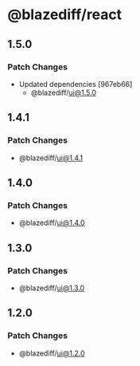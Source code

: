 # @blazediff/react

## 1.5.0

### Patch Changes

- Updated dependencies [967eb66]
  - @blazediff/ui@1.5.0

## 1.4.1

### Patch Changes

- @blazediff/ui@1.4.1

## 1.4.0

### Patch Changes

- @blazediff/ui@1.4.0

## 1.3.0

### Patch Changes

- @blazediff/ui@1.3.0

## 1.2.0

### Patch Changes

- @blazediff/ui@1.2.0
